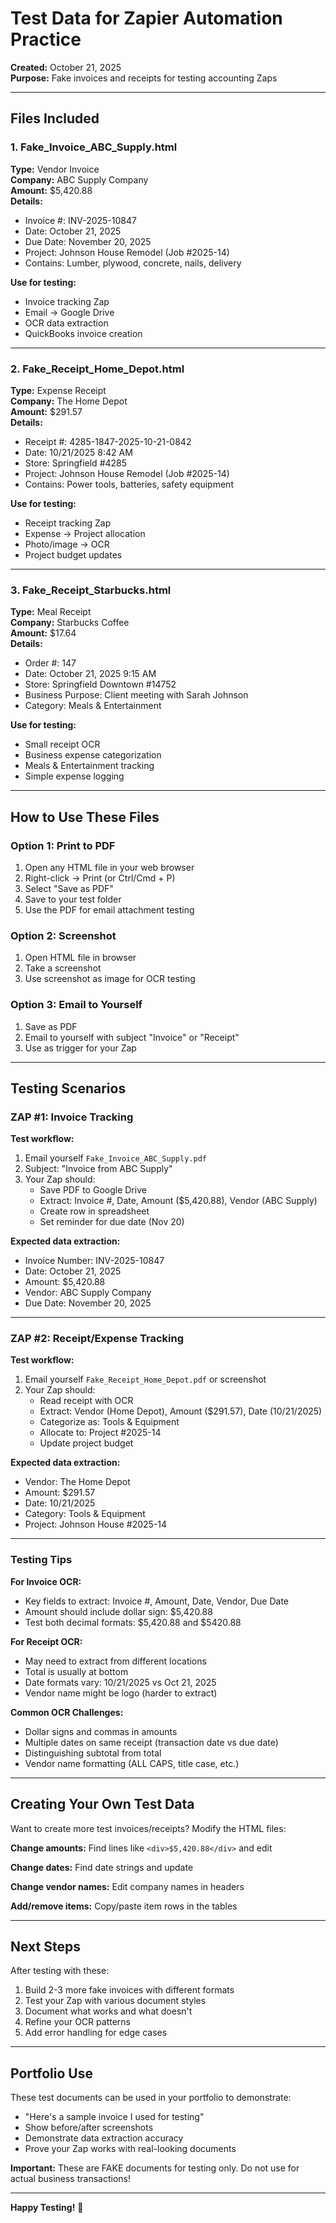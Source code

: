 # Test Data for Zapier Automation Practice

**Created:** October 21, 2025  
**Purpose:** Fake invoices and receipts for testing accounting Zaps

---

## Files Included

### 1. Fake_Invoice_ABC_Supply.html
**Type:** Vendor Invoice  
**Company:** ABC Supply Company  
**Amount:** $5,420.88  
**Details:**
- Invoice #: INV-2025-10847
- Date: October 21, 2025
- Due Date: November 20, 2025
- Project: Johnson House Remodel (Job #2025-14)
- Contains: Lumber, plywood, concrete, nails, delivery

**Use for testing:**
- Invoice tracking Zap
- Email → Google Drive
- OCR data extraction
- QuickBooks invoice creation

---

### 2. Fake_Receipt_Home_Depot.html
**Type:** Expense Receipt  
**Company:** The Home Depot  
**Amount:** $291.57  
**Details:**
- Receipt #: 4285-1847-2025-10-21-0842
- Date: 10/21/2025 8:42 AM
- Store: Springfield #4285
- Project: Johnson House Remodel (Job #2025-14)
- Contains: Power tools, batteries, safety equipment

**Use for testing:**
- Receipt tracking Zap
- Expense → Project allocation
- Photo/image → OCR
- Project budget updates

---

### 3. Fake_Receipt_Starbucks.html
**Type:** Meal Receipt  
**Company:** Starbucks Coffee  
**Amount:** $17.64  
**Details:**
- Order #: 147
- Date: October 21, 2025 9:15 AM
- Store: Springfield Downtown #14752
- Business Purpose: Client meeting with Sarah Johnson
- Category: Meals & Entertainment

**Use for testing:**
- Small receipt OCR
- Business expense categorization
- Meals & Entertainment tracking
- Simple expense logging

---

## How to Use These Files

### Option 1: Print to PDF
1. Open any HTML file in your web browser
2. Right-click → Print (or Ctrl/Cmd + P)
3. Select "Save as PDF"
4. Save to your test folder
5. Use the PDF for email attachment testing

### Option 2: Screenshot
1. Open HTML file in browser
2. Take a screenshot
3. Use screenshot as image for OCR testing

### Option 3: Email to Yourself
1. Save as PDF
2. Email to yourself with subject "Invoice" or "Receipt"
3. Use as trigger for your Zap

---

## Testing Scenarios

### ZAP #1: Invoice Tracking
**Test workflow:**
1. Email yourself `Fake_Invoice_ABC_Supply.pdf`
2. Subject: "Invoice from ABC Supply"
3. Your Zap should:
   - Save PDF to Google Drive
   - Extract: Invoice #, Date, Amount ($5,420.88), Vendor (ABC Supply)
   - Create row in spreadsheet
   - Set reminder for due date (Nov 20)

**Expected data extraction:**
- Invoice Number: INV-2025-10847
- Date: October 21, 2025
- Amount: $5,420.88
- Vendor: ABC Supply Company
- Due Date: November 20, 2025

---

### ZAP #2: Receipt/Expense Tracking
**Test workflow:**
1. Email yourself `Fake_Receipt_Home_Depot.pdf` or screenshot
2. Your Zap should:
   - Read receipt with OCR
   - Extract: Vendor (Home Depot), Amount ($291.57), Date (10/21/2025)
   - Categorize as: Tools & Equipment
   - Allocate to: Project #2025-14
   - Update project budget

**Expected data extraction:**
- Vendor: The Home Depot
- Amount: $291.57
- Date: 10/21/2025
- Category: Tools & Equipment
- Project: Johnson House #2025-14

---

### Testing Tips

**For Invoice OCR:**
- Key fields to extract: Invoice #, Amount, Date, Vendor, Due Date
- Amount should include dollar sign: $5,420.88
- Test both decimal formats: $5,420.88 and $5420.88

**For Receipt OCR:**
- May need to extract from different locations
- Total is usually at bottom
- Date formats vary: 10/21/2025 vs Oct 21, 2025
- Vendor name might be logo (harder to extract)

**Common OCR Challenges:**
- Dollar signs and commas in amounts
- Multiple dates on same receipt (transaction date vs due date)
- Distinguishing subtotal from total
- Vendor name formatting (ALL CAPS, title case, etc.)

---

## Creating Your Own Test Data

Want to create more test invoices/receipts? Modify the HTML files:

**Change amounts:**
Find lines like `<div>$5,420.88</div>` and edit

**Change dates:**
Find date strings and update

**Change vendor names:**
Edit company names in headers

**Add/remove items:**
Copy/paste item rows in the tables

---

## Next Steps

After testing with these:
1. Build 2-3 more fake invoices with different formats
2. Test your Zap with various document styles
3. Document what works and what doesn't
4. Refine your OCR patterns
5. Add error handling for edge cases

---

## Portfolio Use

These test documents can be used in your portfolio to demonstrate:
- "Here's a sample invoice I used for testing"
- Show before/after screenshots
- Demonstrate data extraction accuracy
- Prove your Zap works with real-looking documents

**Important:** These are FAKE documents for testing only. Do not use for actual business transactions!

---

**Happy Testing!** 🧪

